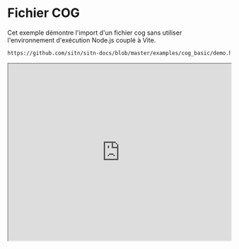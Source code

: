 # Fichier COG

Cet exemple démontre l'import d'un fichier cog sans utiliser l'environnement d'exécution Node.js couplé à Vite.  

```html reference title="/demo.html"
https://github.com/sitn/sitn-docs/blob/master/examples/cog_basic/demo.html
```

<iframe
  width="100%"
  height="400px"
  src="https://sitn.ne.ch/services/examples/cog_basic/demo.html">
</iframe>
